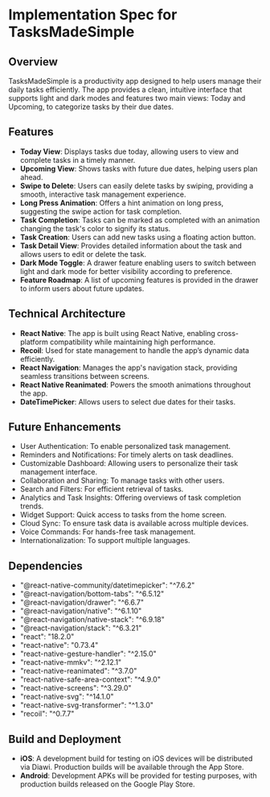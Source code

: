 # Implementation Spec for TasksMadeSimple

## Overview
TasksMadeSimple is a productivity app designed to help users manage their daily tasks efficiently. The app provides a clean, intuitive interface that supports light and dark modes and features two main views: Today and Upcoming, to categorize tasks by their due dates. 

## Features
- **Today View**: Displays tasks due today, allowing users to view and complete tasks in a timely manner.
- **Upcoming View**: Shows tasks with future due dates, helping users plan ahead.
- **Swipe to Delete**: Users can easily delete tasks by swiping, providing a smooth, interactive task management experience.
- **Long Press Animation**: Offers a hint animation on long press, suggesting the swipe action for task completion.
- **Task Completion**: Tasks can be marked as completed with an animation changing the task's color to signify its status.
- **Task Creation**: Users can add new tasks using a floating action button.
- **Task Detail View**: Provides detailed information about the task and allows users to edit or delete the task.
- **Dark Mode Toggle**: A drawer feature enabling users to switch between light and dark mode for better visibility according to preference.
- **Feature Roadmap**: A list of upcoming features is provided in the drawer to inform users about future updates.

## Technical Architecture
- **React Native**: The app is built using React Native, enabling cross-platform compatibility while maintaining high performance.
- **Recoil**: Used for state management to handle the app’s dynamic data efficiently.
- **React Navigation**: Manages the app's navigation stack, providing seamless transitions between screens.
- **React Native Reanimated**: Powers the smooth animations throughout the app.
- **DateTimePicker**: Allows users to select due dates for their tasks.

## Future Enhancements
- User Authentication: To enable personalized task management.
- Reminders and Notifications: For timely alerts on task deadlines.
- Customizable Dashboard: Allowing users to personalize their task management interface.
- Collaboration and Sharing: To manage tasks with other users.
- Search and Filters: For efficient retrieval of tasks.
- Analytics and Task Insights: Offering overviews of task completion trends.
- Widget Support: Quick access to tasks from the home screen.
- Cloud Sync: To ensure task data is available across multiple devices.
- Voice Commands: For hands-free task management.
- Internationalization: To support multiple languages.

## Dependencies
- "@react-native-community/datetimepicker": "^7.6.2"
- "@react-navigation/bottom-tabs": "^6.5.12"
- "@react-navigation/drawer": "^6.6.7"
- "@react-navigation/native": "^6.1.10"
- "@react-navigation/native-stack": "^6.9.18"
- "@react-navigation/stack": "^6.3.21"
- "react": "18.2.0"
- "react-native": "0.73.4"
- "react-native-gesture-handler": "^2.15.0"
- "react-native-mmkv": "^2.12.1"
- "react-native-reanimated": "^3.7.0"
- "react-native-safe-area-context": "^4.9.0"
- "react-native-screens": "^3.29.0"
- "react-native-svg": "^14.1.0"
- "react-native-svg-transformer": "^1.3.0"
- "recoil": "^0.7.7"

## Build and Deployment
- **iOS**: A development build for testing on iOS devices will be distributed via Diawi. Production builds will be available through the App Store.
- **Android**: Development APKs will be provided for testing purposes, with production builds released on the Google Play Store.
